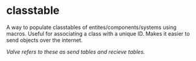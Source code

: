 # classtable
A way to populate classtables of entites/components/systems using macros.
Useful for associating a class with a unique ID. Makes it easier to send objects over the internet.
  
  
_Valve refers to these as send tables and recieve tables._
